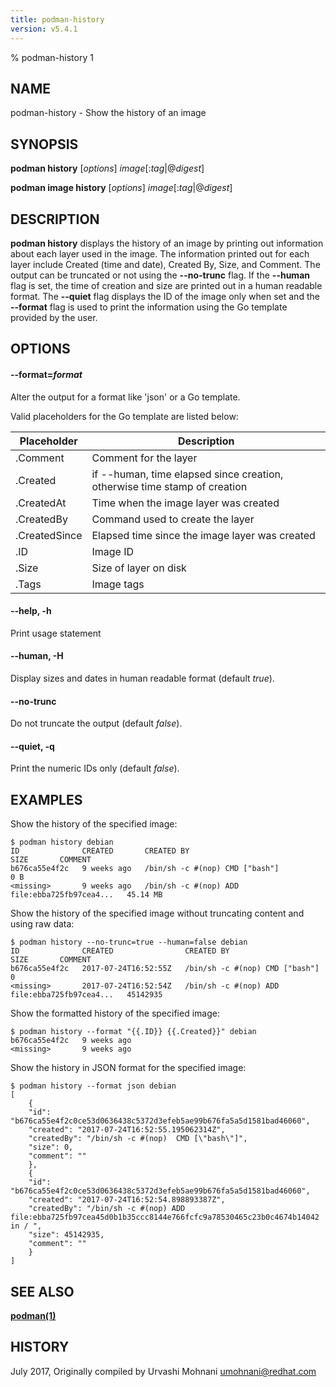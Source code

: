 ```yaml
---
title: podman-history
version: v5.4.1
---
```


% podman-history 1

## NAME
podman\-history - Show the history of an image

## SYNOPSIS
**podman history** [*options*] *image*[:*tag*|@*digest*]

**podman image history** [*options*] *image*[:*tag*|@*digest*]

## DESCRIPTION
**podman history** displays the history of an image by printing out information
about each layer used in the image. The information printed out for each layer
include Created (time and date), Created By, Size, and Comment. The output can
be truncated or not using the **--no-trunc** flag. If the **--human** flag is
set, the time of creation and size are printed out in a human readable format.
The **--quiet** flag displays the ID of the image only when set and the **--format**
flag is used to print the information using the Go template provided by the user.

## OPTIONS

#### **--format**=*format*

Alter the output for a format like 'json' or a Go template.

Valid placeholders for the Go template are listed below:

| **Placeholder**        | **Description**                                                           |
|------------------------|---------------------------------------------------------------------------|
| .Comment               | Comment for the layer                                                     |
| .Created               | if --human, time elapsed since creation, otherwise time stamp of creation |
| .CreatedAt             | Time when the image layer was created                                     |
| .CreatedBy             | Command used to create the layer                                          |
| .CreatedSince          | Elapsed time since the image layer was created                            |
| .ID                    | Image ID                                                                  |
| .Size                  | Size of layer on disk                                                     |
| .Tags                  | Image tags                                                                |

#### **--help**, **-h**

Print usage statement

#### **--human**, **-H**

Display sizes and dates in human readable format (default *true*).

#### **--no-trunc**

Do not truncate the output (default *false*).

#### **--quiet**, **-q**

Print the numeric IDs only (default *false*).

## EXAMPLES

Show the history of the specified image:
```
$ podman history debian
ID              CREATED       CREATED BY                                      SIZE       COMMENT
b676ca55e4f2c   9 weeks ago   /bin/sh -c #(nop) CMD ["bash"]                  0 B
<missing>       9 weeks ago   /bin/sh -c #(nop) ADD file:ebba725fb97cea4...   45.14 MB
```

Show the history of the specified image without truncating content and using raw data:
```
$ podman history --no-trunc=true --human=false debian
ID              CREATED                CREATED BY                                      SIZE       COMMENT
b676ca55e4f2c   2017-07-24T16:52:55Z   /bin/sh -c #(nop) CMD ["bash"]                  0
<missing>       2017-07-24T16:52:54Z   /bin/sh -c #(nop) ADD file:ebba725fb97cea4...   45142935
```

Show the formatted history of the specified image:
```
$ podman history --format "{{.ID}} {{.Created}}" debian
b676ca55e4f2c   9 weeks ago
<missing>       9 weeks ago
```

Show the history in JSON format for the specified image:
```
$ podman history --format json debian
[
    {
	"id": "b676ca55e4f2c0ce53d0636438c5372d3efeb5ae99b676fa5a5d1581bad46060",
	"created": "2017-07-24T16:52:55.195062314Z",
	"createdBy": "/bin/sh -c #(nop)  CMD [\"bash\"]",
	"size": 0,
	"comment": ""
    },
    {
	"id": "b676ca55e4f2c0ce53d0636438c5372d3efeb5ae99b676fa5a5d1581bad46060",
	"created": "2017-07-24T16:52:54.898893387Z",
	"createdBy": "/bin/sh -c #(nop) ADD file:ebba725fb97cea45d0b1b35ccc8144e766fcfc9a78530465c23b0c4674b14042 in / ",
	"size": 45142935,
	"comment": ""
    }
]
```

## SEE ALSO
**[podman(1)](podman.1.md)**

## HISTORY
July 2017, Originally compiled by Urvashi Mohnani <umohnani@redhat.com>
